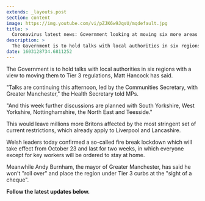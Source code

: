 ```yaml
--- 
extends: _layouts.post 
section: content 
image: https://img.youtube.com/vi/pZJK6w9JqsU/mqdefault.jpg 
title: > 
  Coronavirus latest news: Government looking at moving six more areas to Tier 3 rules 
description: > 
  The Government is to hold talks with local authorities in six regions with a view to moving them to Tier 3 regulations, Matt Hancock has said."Talks are continuing this afternoon, led by the Communities Secretary, with Greater Manchester," the Health Secretary told MPs."And this week further discussions are planned with South Yorkshire, West Yorkshire, Nottinghamshire, the North East and Teesside."This would leave millions more Britons affected by the most stringent set of current restrictions, which already apply to Liverpool and Lancashire.Meanwhile Andy Burnham, the mayor of Greater Manchester, has said he won't "roll over" and place the region under Tier 3 curbs at the "sight of a cheque". 
date: 1603128734.6811252 
--- 
```

<div> 
<p>The Government is to hold talks with local authorities in six regions with a view to moving them to Tier 3 regulations, Matt Hancock has said.</p>
<p>"Talks are continuing this afternoon, led by the Communities Secretary, with Greater Manchester," the Health Secretary told MPs.</p>
<p>"And this week further discussions are planned with South Yorkshire, West Yorkshire, Nottinghamshire, the North East and Teesside."</p>
<p>This would leave millions more Britons affected by the most stringent set of current restrictions, which already apply to Liverpool and Lancashire.</p>
<p>Welsh leaders today confirmed a so-called fire break lockdown which will take effect from October 23 and last for two weeks, in which everyone except for key workers will be ordered to stay at home.</p>
<p>Meanwhile Andy Burnham, the mayor of Greater Manchester, has said he won't "roll over" and place the region under Tier 3 curbs at the "sight of a cheque".</p>
<p><strong>Follow the latest updates below.</strong></p>
</div>